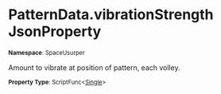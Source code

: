 # PatternData.vibrationStrength JsonProperty

<small>**Namespace**: SpaceUsurper</small>

Amount to vibrate at position of pattern, each volley.

<small>**Property Type**: ScriptFunc&lt;[Single](https://docs.microsoft.com/en-us/dotnet/api/system.single?view=netframework-4.5)&gt;</small>

